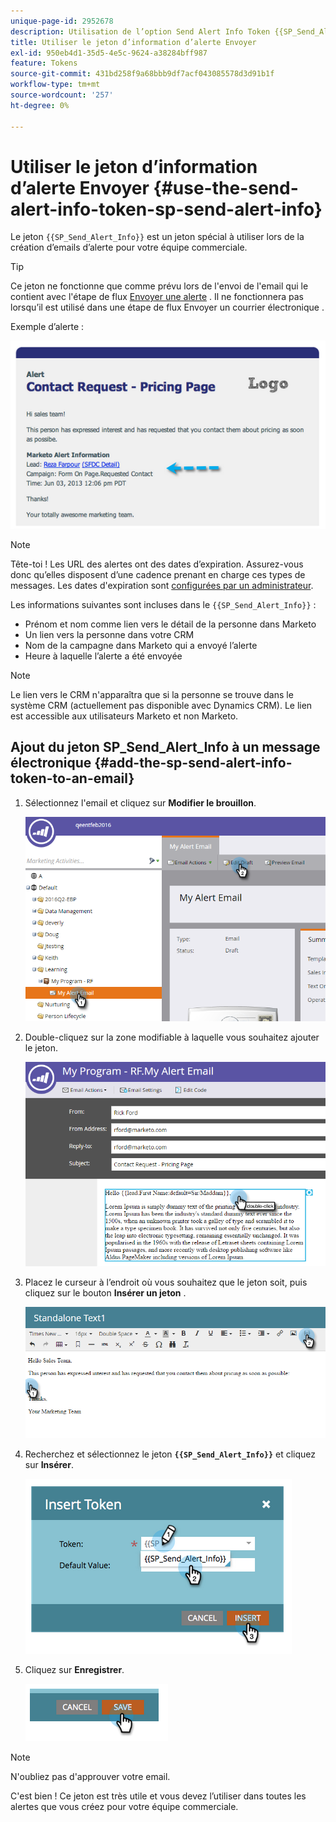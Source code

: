 ```yaml
---
unique-page-id: 2952678
description: Utilisation de l’option Send Alert Info Token {{SP_Send_Alert_Info}} - Documentation Marketo - Documentation du produit
title: Utiliser le jeton d’information d’alerte Envoyer
exl-id: 950eb4d1-35d5-4e5c-9624-a38284bff987
feature: Tokens
source-git-commit: 431bd258f9a68bbb9df7acf043085578d3d91b1f
workflow-type: tm+mt
source-wordcount: '257'
ht-degree: 0%

---
```


# Utiliser le jeton d’information d’alerte Envoyer {#use-the-send-alert-info-token-sp-send-alert-info}

Le jeton `{{SP_Send_Alert_Info}}` est un jeton spécial à utiliser lors de la création d’emails d’alerte pour votre équipe commerciale.

>[!TIP]
>
>Ce jeton ne fonctionne que comme prévu lors de l&#39;envoi de l&#39;email qui le contient avec l&#39;étape de flux [Envoyer une alerte](/help/marketo/product-docs/core-marketo-concepts/smart-campaigns/flow-actions/send-alert.md) . Il ne fonctionnera pas lorsqu’il est utilisé dans une étape de flux Envoyer un courrier électronique .

Exemple d’alerte :

![](assets/image2014-9-25-15-3a17-3a58.png)

>[!NOTE]
>
>Tête-toi ! Les URL des alertes ont des dates d’expiration. Assurez-vous donc qu’elles disposent d’une cadence prenant en charge ces types de messages. Les dates d&#39;expiration sont [ configurées par un administrateur](/help/marketo/product-docs/administration/settings/edit-link-expiration-in-reports-and-alerts.md).

Les informations suivantes sont incluses dans le `{{SP_Send_Alert_Info}}` :

* Prénom et nom comme lien vers le détail de la personne dans Marketo
* Un lien vers la personne dans votre CRM
* Nom de la campagne dans Marketo qui a envoyé l’alerte
* Heure à laquelle l’alerte a été envoyée

>[!NOTE]
>
>Le lien vers le CRM n&#39;apparaîtra que si la personne se trouve dans le système CRM (actuellement pas disponible avec Dynamics CRM). Le lien est accessible aux utilisateurs Marketo et non Marketo.

## Ajout du jeton SP_Send_Alert_Info à un message électronique {#add-the-sp-send-alert-info-token-to-an-email}

1. Sélectionnez l&#39;email et cliquez sur **Modifier le brouillon**.

   ![](assets/one-3.png)

1. Double-cliquez sur la zone modifiable à laquelle vous souhaitez ajouter le jeton.

   ![](assets/two-3.png)

1. Placez le curseur à l’endroit où vous souhaitez que le jeton soit, puis cliquez sur le bouton **Insérer un jeton** .

   ![](assets/three-3.png)

1. Recherchez et sélectionnez le jeton **`{{SP_Send_Alert_Info}}`** et cliquez sur **Insérer**.

   ![](assets/image2014-9-25-15-3a19-3a11.png)

1. Cliquez sur **Enregistrer**.

   ![](assets/image2014-9-25-15-3a19-3a24.png)

>[!NOTE]
>
>N&#39;oubliez pas d&#39;approuver votre email.

C&#39;est bien ! Ce jeton est très utile et vous devez l’utiliser dans toutes les alertes que vous créez pour votre équipe commerciale.
